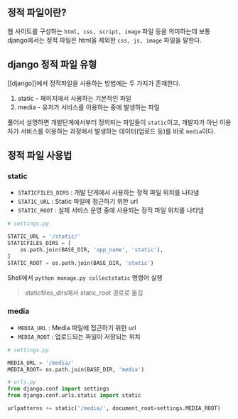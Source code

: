 정적 파일이란?
---

웹 사이트를 구성하는 `html, css, script, image` 파일 등을 의미하는데 보통 django에서는 정적 파일은 html을 제외한 `css, js, image` 파일을 말한다.

django 정적 파일 유형
---

[[django]]에서 정적파일을 사용하는 방법에는 두 가지가 존재한다.

1. static - 페이지에서 사용하는 기본적인 파일
2. media - 유저가 서비스를 이용하는 중에 발생하는 파일

풀어서 설명하면 개발단계에서부터 정의되는 파일들이 `static`이고, 개발자가 아닌 이용자가 서비스를 이용하는 과정에서 발생하는 데이터(업로드 등)를 바로 `media`이다.

정적 파일 사용법
---

### static

- `STATICFILES_DIRS` : 개발 단게에서 사용하는 정적 파일 위치를 나타냄
- `STATIC_URL` : Static 파일에 접근하기 위한 url
- `STATIC_ROOT` : 실제 서비스 운영 중에 사용되는 정적 파일 위치를 나타냄

```python
# settings.py

STATIC_URL = '/static/'
STATICFILES_DIRS = [
	os.path.join(BASE_DIR, 'app_name', 'static'),
]
STATIC_ROOT = os.path.join(BASE_DIR, 'static')
```

Shell에서 `python manage.py collectstatic` 명령어 실행

> staticfiles_dirs에서 static_root 경로로 옮김


### media

- `MEDIA_URL` : Media 파일에 접근하기 위한 url
- `MEDIA_ROOT` : 업로드되는 파일이 저장되는 위치

```python
# settings.py

MEDIA_URL = '/media/'
MEDIA_ROOT= os.path.join(BASE_DIR, 'media')
```

```python
# urls.py
from django.conf import settings
from django.conf.urls.static import static

urlpatterns += static('/media/', document_root=settings.MEDIA_ROOT)
```